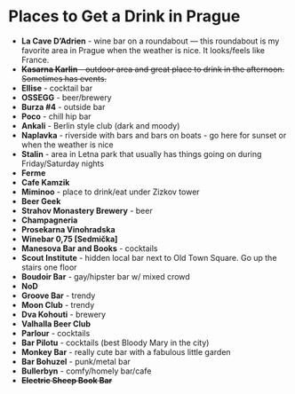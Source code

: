 # Places to Get a Drink in Prague

- **La Cave D’Adrien** - wine bar on a roundabout — this roundabout is my favorite area in Prague when the weather is nice. It looks/feels like France.
- ~~**Kasarna Karlin** - outdoor area and great place to drink in the afternoon. Sometimes has events.~~
- **Ellise** - cocktail bar 
- **OSSEGG** - beer/brewery
- **Burza #4** - outside bar
- **Poco** - chill hip bar
- **Ankali** - Berlin style club (dark and moody)
- **Naplavka** - riverside with bars and bars on boats - go here for sunset or when the weather is nice
- **Stalin** - area in Letna park that usually has things going on during Friday/Saturday nights
- **Ferme**
- **Cafe Kamzik**
- **Miminoo** - place to drink/eat under Zizkov tower
- **Beer Geek**
- **Strahov Monastery Brewery** - beer
- **Champagneria**
- **Prosekarna Vinohradska**
- **Winebar 0,75 [Sedmička]**
- **Manesova Bar and Books** - cocktails
- **Scout Institute** - hidden local bar next to Old Town Square. Go up the stairs one floor
- **Boudoir Bar** - gay/hipster bar w/ mixed crowd
- **NoD**
- **Groove Bar** - trendy
- **Moon Club** - trendy 
- **Dva Kohouti** - brewery 
- **Valhalla Beer Club**
- **Parlour** - cocktails 
- **Bar Pilotu** - cocktails (best Bloody Mary in the city)
- **Monkey Bar** - really cute bar with a fabulous little garden 
- **Bar Bohuzel** - punk/metal bar 
- **Bullerbyn** - comfy/homely bar/cafe
- ~~**Electric Sheep Book Bar**~~